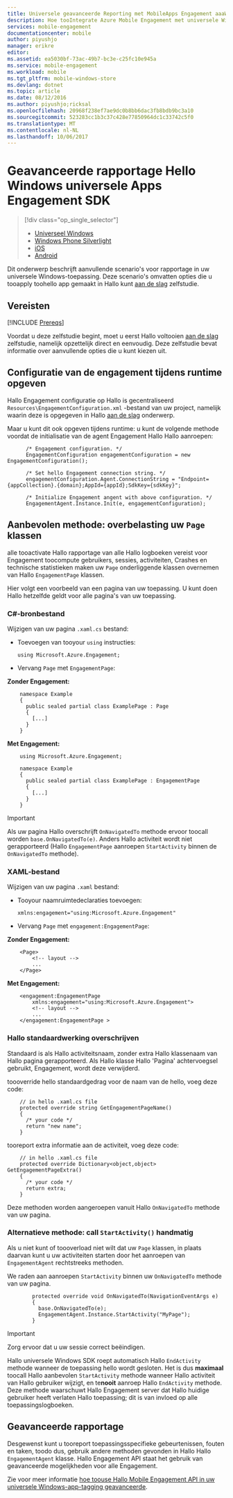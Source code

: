 ```yaml
---
title: Universele geavanceerde Reporting met MobileApps Engagement aaaWindows
description: Hoe tooIntegrate Azure Mobile Engagement met universele Windows-Apps
services: mobile-engagement
documentationcenter: mobile
author: piyushjo
manager: erikre
editor: 
ms.assetid: ea5030bf-73ac-49b7-bc3e-c25fc10e945a
ms.service: mobile-engagement
ms.workload: mobile
ms.tgt_pltfrm: mobile-windows-store
ms.devlang: dotnet
ms.topic: article
ms.date: 08/12/2016
ms.author: piyushjo;ricksal
ms.openlocfilehash: 20968f238ef7ae9dc0b8bb6dac3fb8bdb9bc3a10
ms.sourcegitcommit: 523283cc1b3c37c428e77850964dc1c33742c5f0
ms.translationtype: MT
ms.contentlocale: nl-NL
ms.lasthandoff: 10/06/2017
---
```

# <a name="advanced-reporting-with-hello-windows-universal-apps-engagement-sdk"></a>Geavanceerde rapportage Hello Windows universele Apps Engagement SDK
> [!div class="op_single_selector"]
> * [Universeel Windows](mobile-engagement-windows-store-advanced-reporting.md)
> * [Windows Phone Silverlight](mobile-engagement-windows-phone-integrate-engagement.md)
> * [iOS](mobile-engagement-ios-integrate-engagement.md)
> * [Android](mobile-engagement-android-advanced-reporting.md)
> 
> 

Dit onderwerp beschrijft aanvullende scenario's voor rapportage in uw universele Windows-toepassing. Deze scenario's omvatten opties die u tooapply toohello app gemaakt in Hallo kunt [aan de slag](mobile-engagement-windows-store-dotnet-get-started.md) zelfstudie.

## <a name="prerequisites"></a>Vereisten
[!INCLUDE [Prereqs](../../includes/mobile-engagement-windows-store-prereqs.md)]

Voordat u deze zelfstudie begint, moet u eerst Hallo voltooien [aan de slag](mobile-engagement-windows-store-dotnet-get-started.md) zelfstudie, namelijk opzettelijk direct en eenvoudig. Deze zelfstudie bevat informatie over aanvullende opties die u kunt kiezen uit.

## <a name="specifying-engagement-configuration-at-runtime"></a>Configuratie van de engagement tijdens runtime opgeven
Hallo Engagement configuratie op Hallo is gecentraliseerd `Resources\EngagementConfiguration.xml` -bestand van uw project, namelijk waarin deze is opgegeven in Hallo [aan de slag](mobile-engagement-windows-store-dotnet-get-started.md) onderwerp.

Maar u kunt dit ook opgeven tijdens runtime: u kunt de volgende methode voordat de initialisatie van de agent Engagement Hallo Hallo aanroepen:

          /* Engagement configuration. */
          EngagementConfiguration engagementConfiguration = new EngagementConfiguration();

          /* Set hello Engagement connection string. */
          engagementConfiguration.Agent.ConnectionString = "Endpoint={appCollection}.{domain};AppId={appId};SdkKey={sdkKey}";

          /* Initialize Engagement angent with above configuration. */
          EngagementAgent.Instance.Init(e, engagementConfiguration);



## <a name="recommended-method-overload-your-page-classes"></a>Aanbevolen methode: overbelasting uw `Page` klassen
alle tooactivate Hallo rapportage van alle Hallo logboeken vereist voor Engagement toocompute gebruikers, sessies, activiteiten, Crashes en technische statistieken maken uw `Page` onderliggende klassen overnemen van Hallo `EngagementPage` klassen.

Hier volgt een voorbeeld van een pagina van uw toepassing. U kunt doen Hallo hetzelfde geldt voor alle pagina's van uw toepassing.

### <a name="c-source-file"></a>C#-bronbestand
Wijzigen van uw pagina `.xaml.cs` bestand:

* Toevoegen van tooyour `using` instructies:
  
      using Microsoft.Azure.Engagement;
* Vervang `Page` met `EngagementPage`:

**Zonder Engagement:**

        namespace Example
        {
          public sealed partial class ExamplePage : Page
          {
            [...]
          }
        }

**Met Engagement:**

        using Microsoft.Azure.Engagement;

        namespace Example
        {
          public sealed partial class ExamplePage : EngagementPage
          {
            [...]
          }
        }

> [!IMPORTANT]
> Als uw pagina Hallo overschrijft `OnNavigatedTo` methode ervoor toocall worden `base.OnNavigatedTo(e)`. Anders Hallo activiteit wordt niet gerapporteerd (Hallo `EngagementPage` aanroepen `StartActivity` binnen de `OnNavigatedTo` methode).
> 
> 

### <a name="xaml-file"></a>XAML-bestand
Wijzigen van uw pagina `.xaml` bestand:

* Tooyour naamruimtedeclaraties toevoegen:
  
      xmlns:engagement="using:Microsoft.Azure.Engagement"
* Vervang `Page` met `engagement:EngagementPage`:

**Zonder Engagement:**

        <Page>
            <!-- layout -->
            ...
        </Page>

**Met Engagement:**

        <engagement:EngagementPage
            xmlns:engagement="using:Microsoft.Azure.Engagement">
            <!-- layout -->
            ...
        </engagement:EngagementPage >

### <a name="override-hello-default-behaviour"></a>Hallo standaardwerking overschrijven
Standaard is als Hallo activiteitsnaam, zonder extra Hallo klassenaam van Hallo pagina gerapporteerd. Als Hallo klasse Hallo 'Pagina' achtervoegsel gebruikt, Engagement, wordt deze verwijderd.

toooverride hello standaardgedrag voor de naam van de hello, voeg deze code:

        // in hello .xaml.cs file
        protected override string GetEngagementPageName()
        {
          /* your code */
          return "new name";
        }

tooreport extra informatie aan de activiteit, voeg deze code:

        // in hello .xaml.cs file
        protected override Dictionary<object,object> GetEngagementPageExtra()
        {
          /* your code */
          return extra;
        }

Deze methoden worden aangeroepen vanuit Hallo `OnNavigatedTo` methode van uw pagina.

### <a name="alternate-method-call-startactivity-manually"></a>Alternatieve methode: call `StartActivity()` handmatig
Als u niet kunt of toooverload niet wilt dat uw `Page` klassen, in plaats daarvan kunt u uw activiteiten starten door het aanroepen van `EngagementAgent` rechtstreeks methoden.

We raden aan aanroepen `StartActivity` binnen uw `OnNavigatedTo` methode van uw pagina.

            protected override void OnNavigatedTo(NavigationEventArgs e)
            {
              base.OnNavigatedTo(e);
              EngagementAgent.Instance.StartActivity("MyPage");
            }

> [!IMPORTANT]
> Zorg ervoor dat u uw sessie correct beëindigen.
> 
> Hallo universele Windows SDK roept automatisch Hallo `EndActivity` methode wanneer de toepassing hello wordt gesloten. Het is dus **maximaal** toocall Hallo aanbevolen `StartActivity` methode wanneer Hallo activiteit van Hallo gebruiker wijzigt, en te**nooit** aanroep Hallo `EndActivity` methode. Deze methode waarschuwt Hallo Engagement server dat Hallo huidige gebruiker heeft verlaten Hallo toepassing; dit is van invloed op alle toepassingslogboeken.
> 
> 

## <a name="advanced-reporting"></a>Geavanceerde rapportage
Desgewenst kunt u tooreport toepassingsspecifieke gebeurtenissen, fouten en taken, toodo dus, gebruik andere methoden gevonden in Hallo Hallo `EngagementAgent` klasse. Hallo Engagement API staat het gebruik van geavanceerde mogelijkheden voor alle Engagement.

Zie voor meer informatie [hoe toouse Hallo Mobile Engagement API in uw universele Windows-app-tagging geavanceerde](mobile-engagement-windows-store-use-engagement-api.md).

